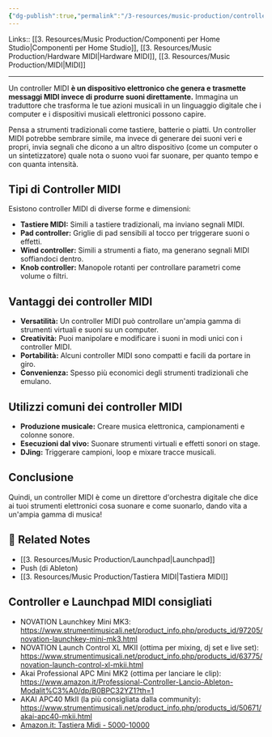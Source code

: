 ```yaml
---
{"dg-publish":true,"permalink":"/3-resources/music-production/controller-midi/"}
---
```


Links:: [[3. Resources/Music Production/Componenti per Home Studio\|Componenti per Home Studio]], [[3. Resources/Music Production/Hardware MIDI\|Hardware MIDI]], [[3. Resources/Music Production/MIDI\|MIDI]]

---
Un controller MIDI **è un dispositivo elettronico che genera e trasmette messaggi MIDI invece di produrre suoni direttamente.** Immagina un traduttore che trasforma le tue azioni musicali in un linguaggio digitale che i computer e i dispositivi musicali elettronici possono capire.

Pensa a strumenti tradizionali come tastiere, batterie o piatti. Un controller MIDI potrebbe sembrare simile, ma invece di generare dei suoni veri e propri, invia segnali che dicono a un altro dispositivo (come un computer o un sintetizzatore) quale nota o suono vuoi far suonare, per quanto tempo e con quanta intensità.

## Tipi di Controller MIDI

Esistono controller MIDI di diverse forme e dimensioni:

- **Tastiere MIDI:** Simili a tastiere tradizionali, ma inviano segnali MIDI.
- **Pad controller:** Griglie di pad sensibili al tocco per triggerare suoni o effetti.
- **Wind controller:** Simili a strumenti a fiato, ma generano segnali MIDI soffiandoci dentro.
- **Knob controller:** Manopole rotanti per controllare parametri come volume o filtri.

## Vantaggi dei controller MIDI

- **Versatilità:** Un controller MIDI può controllare un'ampia gamma di strumenti virtuali e suoni su un computer.
- **Creatività:** Puoi manipolare e modificare i suoni in modi unici con i controller MIDI.
- **Portabilità:** Alcuni controller MIDI sono compatti e facili da portare in giro.
- **Convenienza:** Spesso più economici degli strumenti tradizionali che emulano.

## Utilizzi comuni dei controller MIDI

- **Produzione musicale:** Creare musica elettronica, campionamenti e colonne sonore.
- **Esecuzioni dal vivo:** Suonare strumenti virtuali e effetti sonori on stage.
- **DJing:** Triggerare campioni, loop e mixare tracce musicali.

## Conclusione

Quindi, un controller MIDI è come un direttore d'orchestra digitale che dice ai tuoi strumenti elettronici cosa suonare e come suonarlo, dando vita a un'ampia gamma di musica!


## 🔗 Related Notes

- [[3. Resources/Music Production/Launchpad\|Launchpad]]
- Push (di Ableton)
- [[3. Resources/Music Production/Tastiera MIDI\|Tastiera MIDI]]


## Controller e Launchpad MIDI consigliati

- NOVATION Launchkey Mini MK3: https://www.strumentimusicali.net/product_info.php/products_id/97205/novation-launchkey-mini-mk3.html
- NOVATION Launch Control XL MKII (ottima per mixing, dj set e live set): https://www.strumentimusicali.net/product_info.php/products_id/63775/novation-launch-control-xl-mkii.html
- Akai Professional APC Mini MK2 (ottima per lanciare le clip): https://www.amazon.it/Professional-Controller-Lancio-Ableton-Modalit%C3%A0/dp/B0BPC32YZ1?th=1
- AKAI APC40 MkII (la più consigliata dalla community): https://www.strumentimusicali.net/product_info.php/products_id/50671/akai-apc40-mkii.html
- [Amazon.it: Tastiera Midi - 5000-10000](https://www.amazon.it/s?k=tastiera+midi&rh=p_36%3A5000-10000&s=price-asc-rank&__mk_it_IT=%C3%85M%C3%85%C5%BD%C3%95%C3%91&crid=3771X9X9GHTZ6&qid=1689272620&rnid=490259031&sprefix=tastiera+mid%2Caps%2C219&ref=sr_st_price-asc-rank&ds=v1%3ArjS5xqlV%2FB0rh7blC3qIe1gSmR%2BikET26Ibxb8567wI)


